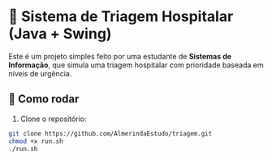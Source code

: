 # 🏥 Sistema de Triagem Hospitalar (Java + Swing)

Este é um projeto simples feito por uma estudante de **Sistemas de Informação**, que simula uma triagem hospitalar com prioridade baseada em níveis de urgência.

## 🚀 Como rodar

1. Clone o repositório:
```bash
git clone https://github.com/AlmerindaEstudo/triagem.git
chmod +x run.sh
./run.sh

